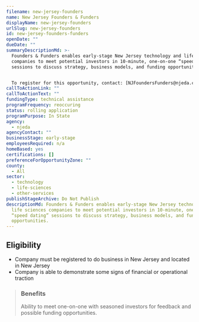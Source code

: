 ```yaml
---
filename: new-jersey-founders
name: New Jersey Founders & Funders
displayName: new-jersey-founders
urlSlug: new-jersey-founders
id: new-jersey-founders-funders
openDate: ""
dueDate: ""
summaryDescriptionMd: >-
  Founders & Funders enables early-stage New Jersey technology and life sciences
  companies to meet potential investors in 10-minute, one-on-one “speed dating”
  sessions to discuss strategy, business models, and funding opportunities.


  To register for this opportunity, contact: [NJFoundersFunders@njeda.com](mailto:NJFoundersFunders@njeda.com).
callToActionLink: ""
callToActionText: ""
fundingType: technical assistance
programFrequency: reoccuring
status: rolling application
programPurpose: In State
agency:
  - njeda
agencyContact: ""
businessStage: early-stage
employeesRequired: n/a
homeBased: yes
certifications: []
preferenceForOpportunityZone: ""
county:
  - All
sector:
  - technology
  - life-sciences
  - other-services
publishStageArchive: Do Not Publish
descriptionMd: Founders & Funders enables early-stage New Jersey technology and
  life sciences companies to meet potential investors in 10-minute, one-on-one
  “speed dating” sessions to discuss strategy, business models, and funding
  opportunities.
---
```


## Eligibility

- Company must be registered to do business in New Jersey and located in New Jersey
- Company is able to demonstrate some signs of financial or operational traction

> ### Benefits
>
> Ability to meet one-on-one with seasoned investors for feedback and possible funding opportunities.
